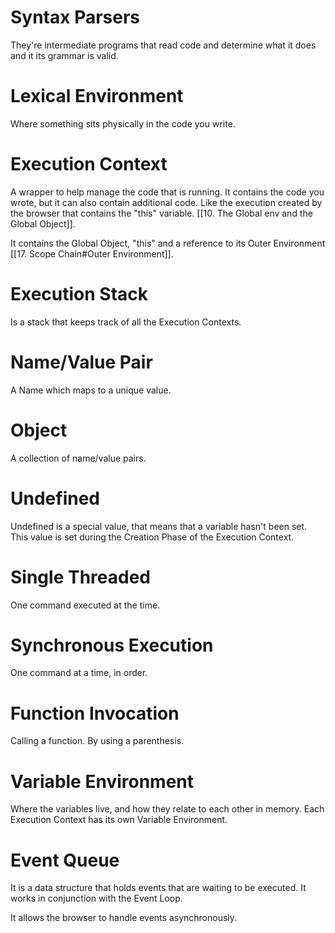 # Syntax Parsers

They're intermediate programs that read code and determine what it does and it its grammar is valid.

# Lexical Environment

Where something sits physically in the code you write.

# Execution Context

A  wrapper to help manage the code that is running. It contains the code you wrote, but it can also contain additional code. Like the execution created by the browser that contains the "this" variable. [[10. The Global env and the Global Object]].

It contains the Global Object, "this" and a reference to its Outer Environment [[17. Scope Chain#Outer Environment]].

# Execution Stack

Is a stack that keeps track of all the Execution Contexts.

# Name/Value Pair

A Name which maps to a unique value.

# Object

A collection of name/value pairs.

# Undefined

Undefined is a special value, that means that a variable hasn't been set. This value is set during the Creation Phase of the Execution Context.

# Single Threaded

One command executed at the time.

# Synchronous Execution

One command at a time, in order.

# Function Invocation

Calling a function. By using a parenthesis.

# Variable Environment

Where the variables live, and how they relate to each other in memory. Each Execution Context has its own Variable Environment.

# Event Queue

It is a data structure that holds events that are waiting to be executed. It works in conjunction with the Event Loop.  
  
It allows the browser to handle events asynchronously.